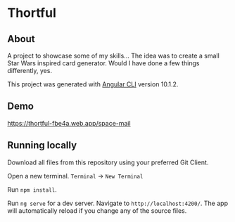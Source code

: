 # Thortful

## About

A project to showcase some of my skills... The idea was to create a small Star Wars inspired card generator. Would I have done a few things differently, yes.

This project was generated with [Angular CLI](https://github.com/angular/angular-cli) version 10.1.2.


## Demo

https://thortful-fbe4a.web.app/space-mail

## Running locally

Download all files from this repository using your preferred Git Client.

Open a new terminal. `Terminal` -> `New Terminal`

Run `npm install`.

Run `ng serve` for a dev server. Navigate to `http://localhost:4200/`. The app will automatically reload if you change any of the source files.



